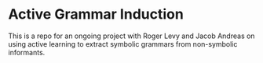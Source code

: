 # Active Grammar Induction

This is a repo for an ongoing project with Roger Levy and Jacob Andreas on using active learning to extract symbolic grammars from non-symbolic informants. 
